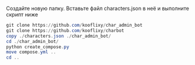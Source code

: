 Создайте новую папку. Вставьте файл characters.json в неё и выполните скрипт ниже

```powershell
git clone https://github.com/kooflixy/char_admin_bot
git clone https://github.com/kooflixy/charbot
copy ./characters.json ./char_admin_bot/
cd ./char_admin_bot/
python create_compose.py
move compose.yml ..
cd ..
```
